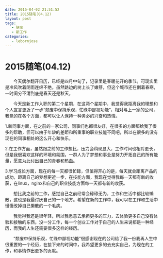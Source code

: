 ```yaml
---
date: 2015-04-02 21:51:52
title: 2015随笔(04.12)
layout: post
tags:
   - 随笔
   - 新工作
categories:
   - lebornjose
---
```


# 2015随笔(04.12)

&nbsp;&nbsp;&nbsp;&nbsp;&nbsp;&nbsp;&nbsp;今天偶尔翻开日历，已经是四月中旬了，记录里是春暖花开的季节。可现实里是冷风吹着阴雨连绵不绝，虽然路边的树上长了嫩芽，但这个城市还在倒着春寒，一时间分不清到底是春天还是秋天。

&nbsp;&nbsp;&nbsp;&nbsp;&nbsp;&nbsp;&nbsp;今天是新工作入职的第二个星期，在这两个星期中，我觉得我距离我的理想和个人宣言更近了一步“颓废中保持乐观，忙碌中鄙视功能”，相对与上一家的公司，我觉的在各个方面，都可以让人保持一种务必的兴奋和热情。

  1.新同事方面，在之前的一家公司，同事们也都很友好，在很多的方面都给我了很多的帮助，但可以由于年龄的差距和所重事的职业技能不同吧，所以在很多的没有现在的同事相处的这么开心和快乐。

  2.在工作方面，虽然跟之前的工作想比，压力会稍现显大，工作时间也相对更长，但是我很喜欢这样的环境和氛围，一群人为了梦想和事业是努力开拓自己的所有能量，愿意为此付出自己的青春和热血。

  3.学习成长方面，现在的每一天都很忙碌，但值得开心的是，每天就会距离产品的成功，距离自己的梦想更近一步，在技能方面，我现在觉得我每一天都有新的收获，在linux，nginx和自己的职业技能方面每一天都有新的收获。

&nbsp;&nbsp;&nbsp;&nbsp;&nbsp;&nbsp;&nbsp;想比我之前的工作，感觉自己之前经常会碌碌无为，工作和生活中都比较懒散，这也是我最讨厌自己的一个地方。希望在新的工作中，我可以在工作和生活中慢慢改掉自己懒散的一个毛病。

&nbsp;&nbsp;&nbsp;&nbsp;&nbsp;&nbsp;&nbsp;我觉得我还是很年轻，所以我愿意去承担更多的压力，去体验更多自己没有体验和接触的东西，没一分工作，每一个创业工作对于自己的人生来说都是一种经历，而我的人生还需要很多这样的经历。

&nbsp;&nbsp;&nbsp;&nbsp;&nbsp;&nbsp;&nbsp;“颓废中保持乐观，忙碌中鄙视功能”很感谢现在的公司给了我一份我再人生中很重要的一个经历，在接下来的时间中，我希望更多的去充实自己，为现在的工作，和事情作出更多的贡献。
